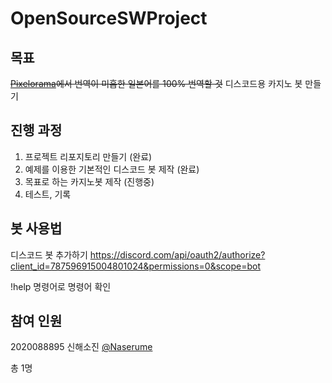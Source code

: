 # OpenSourceSWProject

## 목표
~~[Pixelorama](https://github.com/Orama-Interactive/Pixelorama)에서 번역이 미흡한 일본어를 100% 번역할 것~~
디스코드용 카지노 봇 만들기

## 진행 과정
1. 프로젝트 리포지토리 만들기 (완료)
2. 예제를 이용한 기본적인 디스코드 봇 제작 (완료)
3. 목표로 하는 카지노봇 제작 (진행중)
4. 테스트, 기록

## 봇 사용법
디스코드 봇 추가하기
https://discord.com/api/oauth2/authorize?client_id=787596915004801024&permissions=0&scope=bot

!help 명령어로 명령어 확인

## 참여 인원
2020088895 신해소진 [@Naserume](https://github.com/Naserume)

총 1명

